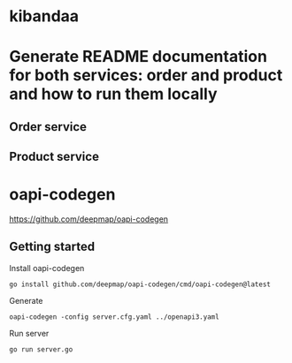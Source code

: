 # kibandaa

 # Generate README documentation for both services: order and product and how to run them  locally

## Order service


## Product service





# oapi-codegen

https://github.com/deepmap/oapi-codegen

## Getting started

Install oapi-codegen
```shell
go install github.com/deepmap/oapi-codegen/cmd/oapi-codegen@latest
```

Generate
```shell
oapi-codegen -config server.cfg.yaml ../openapi3.yaml
```

Run server
```shell
go run server.go
```
